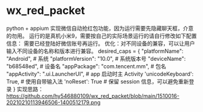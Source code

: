 ﻿# wx_red_packet
python + appium 实现微信自动抢红包功能，因为运行需要先隐藏聊天框，介意的勿用。
运行的是真机小米9，需要按自己的实际场景运行的请自行修改如下配置信息：
需要已经登陆好微信账号再运行。
优化：对不同设备的兼容，可以让用户输入不同设备的名称和版本进行兼容。
desired_caps = {
    "platformName": "Android",  # 系统
    "platformVersion": "10.0",  # 系统版本号
    "deviceName": "b68548ed",  # 设备名
    "appPackage": "com.tencent.mm",  # 包名
    "appActivity": ".ui.LauncherUI",  # app 启动时主 Activity
    'unicodeKeyboard': True,  # 使用自带输入法
    'noReset': True  # 保留 session 信息，可以避免重新登录
}
实现思路：
https://github.com/hy546880109/wx_red_packet/blob/main/1510016-20210210113946506-1400512179.png

